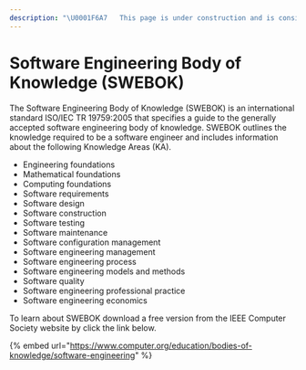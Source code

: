 ```yaml
---
description: "\U0001F6A7   This page is under construction and is considered incomplete. \U0001F6A7"
---
```


# Software Engineering Body of Knowledge \(SWEBOK\)

The Software Engineering Body of Knowledge \(SWEBOK\) is an international standard ISO/IEC TR 19759:2005 that specifies a guide to the generally accepted software engineering body of knowledge. SWEBOK outlines the knowledge required to be a software engineer and includes information about the following Knowledge Areas \(KA\).

* Engineering foundations
* Mathematical foundations
* Computing foundations
* Software requirements
* Software design
* Software construction
* Software testing
* Software maintenance
* Software configuration management
* Software engineering management
* Software engineering process
* Software engineering models and methods
* Software quality
* Software engineering professional practice
* Software engineering economics

To learn about SWEBOK download a free version from the IEEE Computer Society website by click the link below.

{% embed url="https://www.computer.org/education/bodies-of-knowledge/software-engineering" %}


